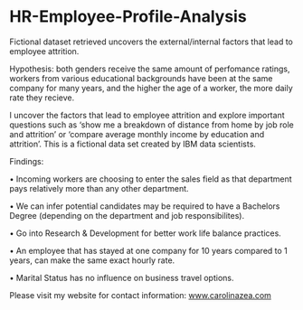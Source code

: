 # HR-Employee-Profile-Analysis
Fictional dataset retrieved uncovers the external/internal factors that lead to employee attrition. 

Hypothesis: both genders receive the same amount of perfomance ratings, workers from various educational backgrounds have been at the same company for many years, and the higher the age of a worker, the more daily rate they recieve. 

I uncover the factors that lead to employee attrition and explore important questions such as ‘show me a breakdown of distance from home by job role and attrition’ or ‘compare average monthly income by education and attrition’. This is a fictional data set created by IBM data scientists.


Findings: 

• Incoming workers are choosing to enter the sales field as that department pays relatively more than any other department.

• We can infer potential candidates may be required to have a Bachelors Degree (depending on the department and job responsibilites).

• Go into Research & Development for better work life balance practices.

• An employee that has stayed at one company for 10 years compared to 1 years, can make the same exact hourly rate.

• Marital Status has no influence on business travel options.

Please visit my website for contact information: www.carolinazea.com
